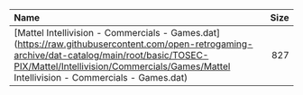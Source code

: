 |Name|Size|
|:---|---:|
|[Mattel Intellivision - Commercials - Games.dat](https://raw.githubusercontent.com/open-retrogaming-archive/dat-catalog/main/root/basic/TOSEC-PIX/Mattel/Intellivision/Commercials/Games/Mattel Intellivision - Commercials - Games.dat)|827|

